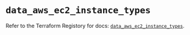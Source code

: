 # `data_aws_ec2_instance_types`

Refer to the Terraform Registory for docs: [`data_aws_ec2_instance_types`](https://www.terraform.io/docs/providers/aws/d/ec2_instance_types).
